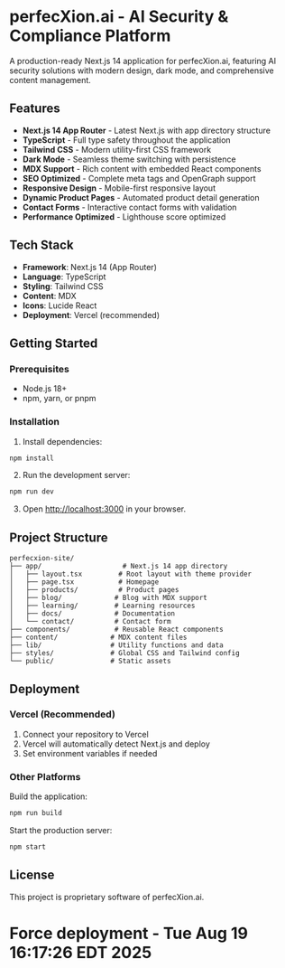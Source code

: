 # perfecXion.ai - AI Security & Compliance Platform

A production-ready Next.js 14 application for perfecXion.ai, featuring AI security solutions with modern design, dark mode, and comprehensive content management.

## Features

- **Next.js 14 App Router** - Latest Next.js with app directory structure
- **TypeScript** - Full type safety throughout the application
- **Tailwind CSS** - Modern utility-first CSS framework
- **Dark Mode** - Seamless theme switching with persistence
- **MDX Support** - Rich content with embedded React components
- **SEO Optimized** - Complete meta tags and OpenGraph support
- **Responsive Design** - Mobile-first responsive layout
- **Dynamic Product Pages** - Automated product detail generation
- **Contact Forms** - Interactive contact forms with validation
- **Performance Optimized** - Lighthouse score optimized

## Tech Stack

- **Framework**: Next.js 14 (App Router)
- **Language**: TypeScript
- **Styling**: Tailwind CSS
- **Content**: MDX
- **Icons**: Lucide React
- **Deployment**: Vercel (recommended)

## Getting Started

### Prerequisites

- Node.js 18+ 
- npm, yarn, or pnpm

### Installation

1. Install dependencies:
```bash
npm install
```

2. Run the development server:
```bash
npm run dev
```

3. Open [http://localhost:3000](http://localhost:3000) in your browser.

## Project Structure

```
perfecxion-site/
├── app/                    # Next.js 14 app directory
│   ├── layout.tsx         # Root layout with theme provider
│   ├── page.tsx           # Homepage
│   ├── products/          # Product pages
│   ├── blog/             # Blog with MDX support
│   ├── learning/         # Learning resources
│   ├── docs/             # Documentation
│   └── contact/          # Contact form
├── components/           # Reusable React components
├── content/             # MDX content files
├── lib/                 # Utility functions and data
├── styles/              # Global CSS and Tailwind config
└── public/              # Static assets
```

## Deployment

### Vercel (Recommended)

1. Connect your repository to Vercel
2. Vercel will automatically detect Next.js and deploy
3. Set environment variables if needed

### Other Platforms

Build the application:
```bash
npm run build
```

Start the production server:
```bash
npm start
```

## License

This project is proprietary software of perfecXion.ai.
# Force deployment - Tue Aug 19 16:17:26 EDT 2025
